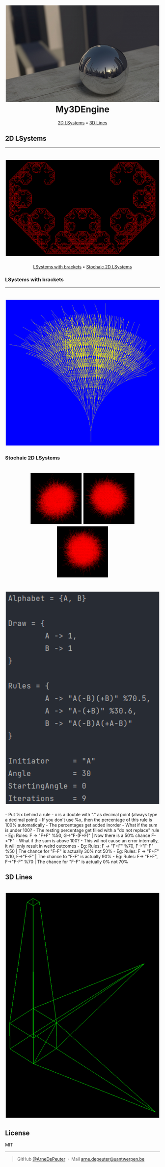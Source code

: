 
<h1 align="center">
  <br>
  <a href="./readmeFiles/mainpic.jpg"><img src="./readmeFiles/mainpic.jpg" alt="3Dengine" width="500"></a>
  <br>
  My3DEngine
  <br>
</h1>

<p align="center">
  <a href="#2D-LSystems">2D LSystems</a> •
  <a href="#3D-Lines">3D Lines</a>
</p>

## 2D LSystems
___

<h1 align="center">
<a href="./readmeFiles/l2d.png"><img src="./readmeFiles/l2d.png" alt="l2d" width="500"></a>
</h1>

<p align="center">
  <a href="#LSystems-with-brackets">LSystems with brackets</a> •
  <a href="#Stochaic-2D-LSystems">Stochaic 2D LSystems</a>
</p>


### LSystems with brackets
___

<h1 align="center">
<a href="./readmeFiles/l2dstack.png"><img src="./readmeFiles/l2dstack.png" alt="l2d" width="500"></a>
</h1>

### Stochaic 2D LSystems
<h1 align="center">
<a href="./readmeFiles/stochaic1.png"><img src="./readmeFiles/stochaic1.png" alt="stochaic" width="166" height="166"></a>
<a href="./readmeFiles/stochaic2.png"><img src="./readmeFiles/stochaic2.png" alt="stochaic" width="166" height="166"></a>
<a href="./readmeFiles/stochaic3.png"><img src="./readmeFiles/stochaic3.png" alt="stochaic" width="166" height="166"></a>
</h1>
<h1 align="center">
<a href="./readmeFiles/stochaicrules.png"><img src="./readmeFiles/stochaicrules.png" alt="stochaic" width="500"></a>
</h1>
  - Put %x behind a rule
    - x is a double with "." as decimal point (always type a decimal point)
  - If you don't use %x, then the percentage of this rule is 100% automatically
  - The percentages get added inorder
  - What if the sum is under 100?
    - The resting percentage get filled with a "do not replace" rule
      - Eg: Rules: F -> "F+F" %50, G->"F-(F+F)" | Now there is a 50% chance F->"F"
  - What if the sum is above 100?
    - This wil not cause an error internally, it will only result in weird outcomes
      - Eg: Rules: F -> "F+F" %70, F->"F-F" %50 | The chance for "F-F" is actually 30% not 50%
      - Eg: Rules: F -> "F+F" %10, F->"F-F"   | The chance fo "F-F" is actually 90%
      - Eg: Rules: F-> "F+F", F->"F-F" %70 | The chance for "F-F" is actually 0% not 70%



## 3D Lines

<h1 align="center">
<a href="./readmeFiles/3dLines.png"><img src="./readmeFiles/3dLines.png" alt="3dl" width="500"></a>
</h1>

## License

MIT

---

> GitHub [@ArneDePeuter](https://github.com/ArneDePeuter) &nbsp;&middot;&nbsp;
> Mail [arne.depeuter@uantwerpen.be]()

